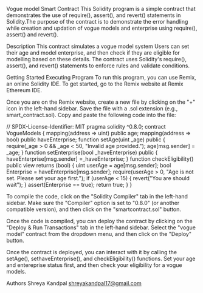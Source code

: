 Vogue model Smart Contract
This Solidity program is a simple contract that demonstrates the use of require(), assert(), and revert() statements in Solidity.The purpose of the contract is to demonstrate the error handling while creation and updation of vogue models and enterprise using require(), assert() and revert().

Description
This contract simulates a vogue model system Users can set their age and model enterprise, and then check if they are eligible for modelling based on these details. The contract uses Solidity's require(), assert(), and revert() statements to enforce rules and validate conditions.

Getting Started
Executing Program
To run this program, you can use Remix, an online Solidity IDE. To get started, go to the Remix website at Remix Ethereum IDE.

Once you are on the Remix website, create a new file by clicking on the "+" icon in the left-hand sidebar. Save the file with a .sol extension (e.g., smart_contract.sol). Copy and paste the following code into the file:

// SPDX-License-Identifier: MIT
pragma solidity ^0.8.0;
contract VogueModels {
    mapping(address => uint) public age;
    mapping(address => bool) public haveEnterprise;
    function setAge(uint _age) public {
        require(_age > 0 && _age < 50, "Invalid age provided.");
        age[msg.sender] = _age;
    }
    function setEnterprise(bool _haveEnterprise) public {
        haveEnterprise[msg.sender] =_haveEnterprise;
    }
    function checkEligibility() public view returns (bool) {
        uint userAge = age[msg.sender];
        bool Enterprise = haveEnterprise[msg.sender];
        require(userAge > 0, "Age is not set. Please set your age first.");
        if (userAge < 15) {
            revert("You are should wait");
        }
        assert(Enterprise == true);
        return true;
    }
}

To compile the code, click on the "Solidity Compiler" tab in the left-hand sidebar. Make sure the "Compiler" option is set to "0.8.0" (or another compatible version), and then click on the "smartcontract.sol" button.

Once the code is compiled, you can deploy the contract by clicking on the "Deploy & Run Transactions" tab in the left-hand sidebar. Select the "vogue model" contract from the dropdown menu, and then click on the "Deploy" button.

Once the contract is deployed, you can interact with it by calling the setAge(), sethaveEnterprise(), and checkEligibility() functions. Set your age and entereprise status first, and then check your eligibility for a vogue models.

Authors
Shreya Kandpal
shreyakandpal17@gmail.com
